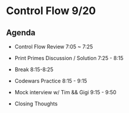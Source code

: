 # Control Flow 9/20

## Agenda

- Control Flow Review 7:05 ~ 7:25

- Print Primes Discussion / Solution 7:25 - 8:15

- Break 8:15-8:25

- Codewars Practice 8:15 - 9:15

- Mock interview w/ Tim && Gigi 9:15 - 9:50

- Closing Thoughts 